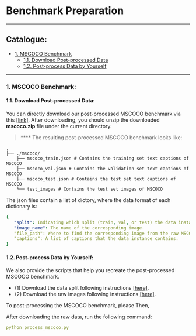 # Benchmark Preparation

****
## Catalogue:
* <a href='#mscoco'>1. MSCOCO Benchmark</a>
    * <a href='#download_mscoco'>1.1. Download Post-processed Data</a>
    * <a href='#postprocess_mscoco'>1.2. Post-process Data by Yourself</a>


****

<span id='mscoco'/>

### 1. MSCOCO Benchmark:

<span id='download_mscoco'/>

#### 1.1. Download Post-processed Data:

You can directly download our post-processed MSCOCO benchmark via this [[link]](https://drive.google.com/file/d/1J922lIqzXpLfqfWd2-F3ZI3mW59lqlBu/view?usp=sharing). After downloading, you should unzip the downloaded **mscoco.zip** file under the current directory.

> **** The resulting post-processed MSCOCO benchmark looks like:

    .
    ├── ./mscoco/                    
        ├── mscoco_train.json # Contains the training set text captions of MSCOCO
        ├── mscoco_val.json # Contains the validation set text captions of MSCOCO
        ├── mscoco_test.json # Contains the test set text captions of MSCOCO
        └── test_images # Contains the test set images of MSCOCO
        
The json files contain a list of dictory, where the data format of each dictionary is:

```yaml
{  
   "split": Indicating which split (train, val, or test) the data instance belongs to.
   "image_name": The name of the corresponding image.
   "file_path": Where to find the corresponding image from the raw MSCOCO files.
   "captions": A list of captions that the data instance contains.
}
```

<span id='postprocess_mscoco'/>


#### 1.2. Post-process Data by Yourself:

We also provide the scripts that help you recreate the post-processed MSCOCO benchmark.

- (1) Download the data split following instructions [[here]](https://github.com/yxuansu/MAGIC/tree/main/image_captioning/data/raw_data).
- (2) Download the raw images following instructions [[here]](https://github.com/yxuansu/MAGIC/tree/main/image_captioning/data/raw_images).


To post-processing the MSCOCO benchmark, please  Then, 

After downloading the raw data, run the following command:
```yaml
python process_mscoco.py
```







